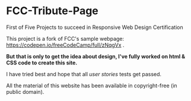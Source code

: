 # FCC-Tribute-Page

First of Five Projects to succeed in Responsive Web Design Certification

This project is a fork of FCC's sample webpage: https://codepen.io/freeCodeCamp/full/zNqgVx .

**But that is only to get the idea about design, I've fully worked on html & CSS code to create this site.** 

I have tried best and hope that all _user stories_ tests get passed.

All the material of this website has been available in copyright-free (in public domain).
